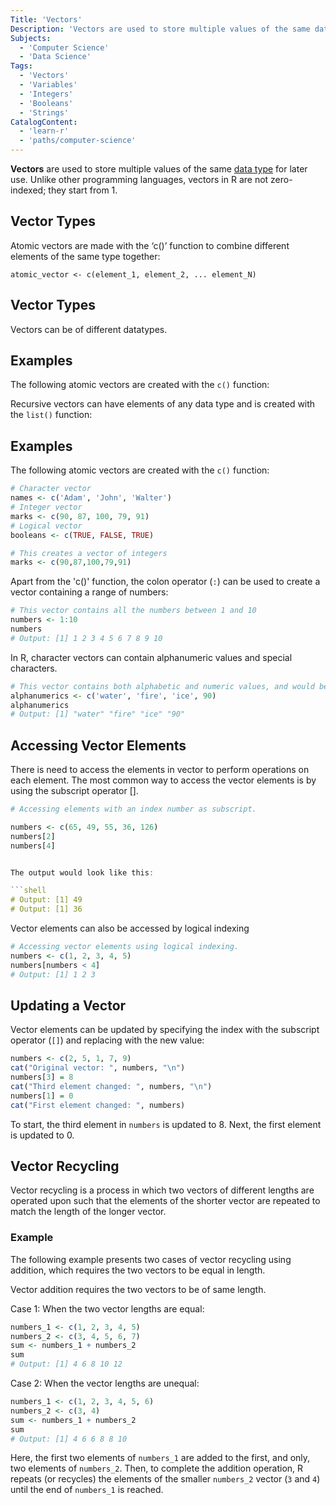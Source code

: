 ```yaml
---
Title: 'Vectors'
Description: 'Vectors are used to store multiple values of the same data type.'
Subjects:
  - 'Computer Science'
  - 'Data Science'
Tags:
  - 'Vectors'
  - 'Variables'
  - 'Integers'
  - 'Booleans'
  - 'Strings'
CatalogContent:
  - 'learn-r'
  - 'paths/computer-science'
---
```


**Vectors** are used to store multiple values of the same [data type](https://www.codecademy.com/resources/docs/r/data-types) for later use. Unlike other programming languages, vectors in R are not zero-indexed; they start from 1.

## Vector Types

Atomic vectors are made with the ‘c()’ function to combine different elements of the same type together:

```pseudo
atomic_vector <- c(element_1, element_2, ... element_N)
```

## Vector Types

Vectors can be of different datatypes.

## Examples

The following atomic vectors are created with the `c()` function:

Recursive vectors can have elements of any data type and is created with the `list()` function:  

## Examples

The following atomic vectors are created with the `c()` function:

```r
# Character vector
names <- c('Adam', 'John', 'Walter')
# Integer vector
marks <- c(90, 87, 100, 79, 91)
# Logical vector
booleans <- c(TRUE, FALSE, TRUE)
```

```r
# This creates a vector of integers
marks <- c(90,87,100,79,91)
```


Apart from the 'c()' function, the colon operator (`:`) can be used to create a vector containing a range of numbers:

```r
# This vector contains all the numbers between 1 and 10
numbers <- 1:10
numbers
# Output: [1] 1 2 3 4 5 6 7 8 9 10
```

In R, character vectors can contain alphanumeric values and special characters.

```r
# This vector contains both alphabetic and numeric values, and would be a character vector type
alphanumerics <- c('water', 'fire', 'ice', 90)
alphanumerics
# Output: [1] "water" "fire" "ice" "90"
```

## Accessing Vector Elements

There is need to access the elements in vector to perform operations on each element. The most common way to access the vector elements is by using the subscript operator [].

```r
# Accessing elements with an index number as subscript.

numbers <- c(65, 49, 55, 36, 126)
numbers[2]
numbers[4]


The output would look like this:

```shell
# Output: [1] 49
# Output: [1] 36

```
Vector elements can also be accessed by logical indexing

```r
# Accessing vector elements using logical indexing.
numbers <- c(1, 2, 3, 4, 5)
numbers[numbers < 4]
# Output: [1] 1 2 3
```

## Updating a Vector

Vector elements can be updated by specifying the index with the subscript operator (`[]`) and replacing with the new value:

```r
numbers <- c(2, 5, 1, 7, 9)
cat("Original vector: ", numbers, "\n")
numbers[3] = 8
cat("Third element changed: ", numbers, "\n")
numbers[1] = 0
cat("First element changed: ", numbers)
```
To start, the third element in `numbers` is updated to 8. Next, the first element is updated to 0.


## Vector Recycling

Vector recycling is a process in which two vectors of different lengths are operated upon such that the elements of the shorter vector are repeated to match the length of the longer vector.

### Example
The following example presents two cases of vector recycling using addition, which requires the two vectors to be equal in length.

Vector addition requires the two vectors to be of same length.

Case 1: When the two vector lengths are equal:

```r
numbers_1 <- c(1, 2, 3, 4, 5)
numbers_2 <- c(3, 4, 5, 6, 7)
sum <- numbers_1 + numbers_2
sum
# Output: [1] 4 6 8 10 12
```

Case 2: When the vector lengths are unequal:

```r
numbers_1 <- c(1, 2, 3, 4, 5, 6)
numbers_2 <- c(3, 4)
sum <- numbers_1 + numbers_2
sum
# Output: [1] 4 6 6 8 8 10
```
Here, the first two elements of `numbers_1` are added to the first, and only, two elements of `numbers_2`. Then, to complete the addition operation, R repeats (or recycles) the elements of the smaller `numbers_2` vector (`3` and `4`) until the end of `numbers_1` is reached.